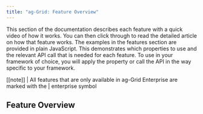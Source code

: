 ```yaml
---
title: "ag-Grid: Feature Overview"
---
```


This section of the documentation describes each feature with a quick video of how it works. You can then click through to read the detailed article on how that feature works. The examples in the features section are provided in plain JavaScript.
This demonstrates which properties to use and the relevant API call that is needed for each feature. To use in your framework of choice, you will apply the property or call the API in the way specific to your framework.

[[note]]
| All features that are only available in ag-Grid Enterprise are marked with the 
| enterprise symbol <enterprise-icon />


## Feature Overview

<feature-overview />
